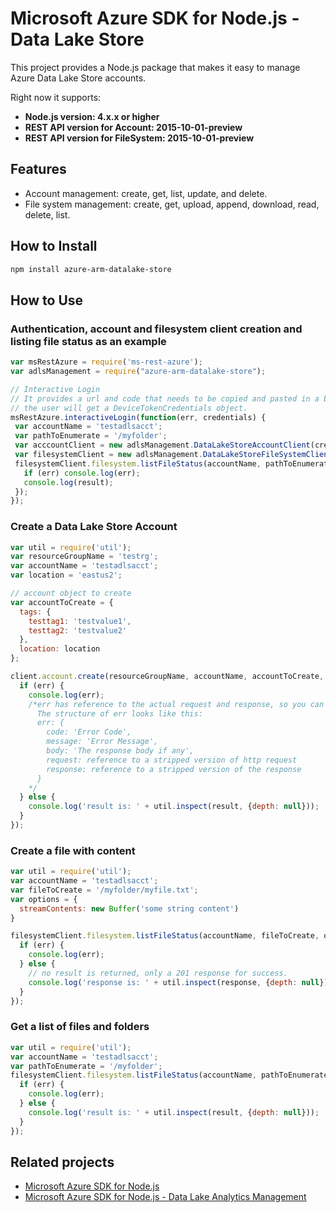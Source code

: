 # Microsoft Azure SDK for Node.js - Data Lake Store

This project provides a Node.js package that makes it easy to manage Azure Data Lake Store accounts.

Right now it supports:

  *  **Node.js version: 4.x.x or higher**
  *  **REST API version for Account: 2015-10-01-preview**
  *  **REST API version for FileSystem: 2015-10-01-preview**

## Features

- Account management: create, get, list, update, and delete.
- File system management: create, get, upload, append, download, read, delete, list.

## How to Install

```bash
npm install azure-arm-datalake-store
```

## How to Use

### Authentication, account and filesystem client creation and listing file status as an example

 ```javascript
 var msRestAzure = require('ms-rest-azure');
 var adlsManagement = require("azure-arm-datalake-store");
 
 // Interactive Login
 // It provides a url and code that needs to be copied and pasted in a browser and authenticated over there. If successful, 
 // the user will get a DeviceTokenCredentials object.
 msRestAzure.interactiveLogin(function(err, credentials) {
  var accountName = 'testadlsacct';
  var pathToEnumerate = '/myfolder';
  var acccountClient = new adlsManagement.DataLakeStoreAccountClient(credentials, 'your-subscription-id');
  var filesystemClient = new adlsManagement.DataLakeStoreFileSystemClient(credentials, 'azuredatalakestore.net');
  filesystemClient.filesystem.listFileStatus(accountName, pathToEnumerate, function(err, result, request, response) {
    if (err) console.log(err);
    console.log(result);
  });
 });
 ```

### Create a Data Lake Store Account
```javascript
var util = require('util');
var resourceGroupName = 'testrg';
var accountName = 'testadlsacct';
var location = 'eastus2';

// account object to create
var accountToCreate = {
  tags: {
    testtag1: 'testvalue1',
    testtag2: 'testvalue2'
  },
  location: location
};

client.account.create(resourceGroupName, accountName, accountToCreate, function (err, result, request, response) {
  if (err) {
    console.log(err);
    /*err has reference to the actual request and response, so you can see what was sent and received on the wire.
      The structure of err looks like this:
      err: {
        code: 'Error Code',
        message: 'Error Message',
        body: 'The response body if any',
        request: reference to a stripped version of http request
        response: reference to a stripped version of the response
      }
    */
  } else {
    console.log('result is: ' + util.inspect(result, {depth: null}));
  }
});
```

### Create a file with content
```javascript
var util = require('util');
var accountName = 'testadlsacct';
var fileToCreate = '/myfolder/myfile.txt';
var options = {
  streamContents: new Buffer('some string content')
}

filesystemClient.filesystem.listFileStatus(accountName, fileToCreate, options, function (err, result, request, response) {
  if (err) {
    console.log(err);
  } else {
    // no result is returned, only a 201 response for success.
    console.log('response is: ' + util.inspect(response, {depth: null}));
  }
});
```

### Get a list of files and folders

```javascript
var util = require('util');
var accountName = 'testadlsacct';
var pathToEnumerate = '/myfolder';
filesystemClient.filesystem.listFileStatus(accountName, pathToEnumerate, function (err, result, request, response) {
  if (err) {
    console.log(err);
  } else {
    console.log('result is: ' + util.inspect(result, {depth: null}));
  }
});
```

## Related projects

- [Microsoft Azure SDK for Node.js](https://github.com/azure/azure-sdk-for-node)
- [Microsoft Azure SDK for Node.js - Data Lake Analytics Management](https://github.com/Azure/azure-sdk-for-node/tree/autorest/lib/services/dataLake.Store)

